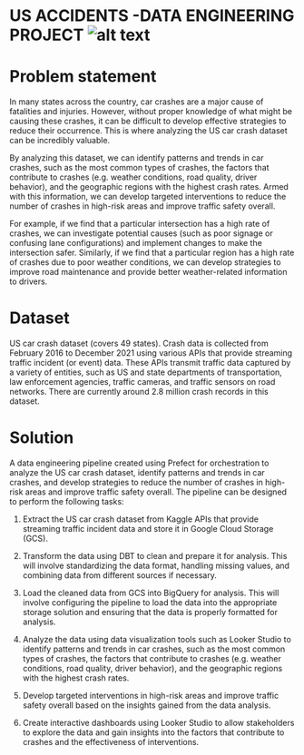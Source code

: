 # US ACCIDENTS -DATA ENGINEERING PROJECT ![alt text](https://storage.googleapis.com/kaggle-datasets-images/199387/440241/412582fbce64eb8e7f25a8a029e4fee0/dataset-card.jpg?t=2019-05-21-00-08-38)

# Problem statement

In many states across the country, car crashes are a major cause of fatalities and injuries. However, without proper knowledge of what might be causing these crashes, it can be difficult to develop effective strategies to reduce their occurrence. This is where analyzing the US car crash dataset can be incredibly valuable.

By analyzing this dataset, we can identify patterns and trends in car crashes, such as the most common types of crashes, the factors that contribute to crashes (e.g. weather conditions, road quality, driver behavior), and the geographic regions with the highest crash rates. Armed with this information, we can develop targeted interventions to reduce the number of crashes in high-risk areas and improve traffic safety overall.

For example, if we find that a particular intersection has a high rate of crashes, we can investigate potential causes (such as poor signage or confusing lane configurations) and implement changes to make the intersection safer. Similarly, if we find that a particular region has a high rate of crashes due to poor weather conditions, we can develop strategies to improve road maintenance and provide better weather-related information to drivers.


# Dataset

US car crash dataset (covers 49 states). Crash data is collected from February 2016 to December 2021 using various APIs that provide streaming traffic incident (or event) data. These APIs transmit traffic data captured by a variety of entities, such as US and state departments of transportation, law enforcement agencies, traffic cameras, and traffic sensors on road networks. There are currently around 2.8 million crash records in this dataset.


# Solution


A data engineering pipeline created using Prefect for orchestration to analyze the US car crash dataset, identify patterns and trends in car crashes, and develop strategies to reduce the number of crashes in high-risk areas and improve traffic safety overall. The pipeline can be designed to perform the following tasks:

1. Extract the US car crash dataset from Kaggle APIs that provide streaming traffic incident data and store it in Google Cloud Storage (GCS).

2. Transform the data using DBT to clean and prepare it for analysis. This will involve standardizing the data format, handling missing values, and combining data from different sources if necessary.

3. Load the cleaned data from GCS into BigQuery for analysis. This will involve configuring the pipeline to load the data into the appropriate storage solution and ensuring that the data is properly formatted for analysis.

4. Analyze the data using data visualization tools such as Looker Studio to identify patterns and trends in car crashes, such as the most common types of crashes, the factors that contribute to crashes (e.g. weather conditions, road quality, driver behavior), and the geographic regions with the highest crash rates.

5. Develop targeted interventions in high-risk areas and improve traffic safety overall based on the insights gained from the data analysis.

6. Create interactive dashboards using Looker Studio to allow stakeholders to explore the data and gain insights into the factors that contribute to crashes and the effectiveness of interventions.


